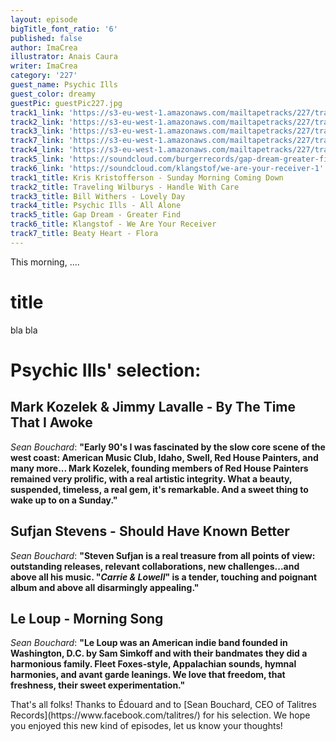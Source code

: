 ```yaml
---
layout: episode
bigTitle_font_ratio: '6'
published: false
author: ImaCrea
illustrator: Anais Caura
writer: ImaCrea
category: '227'
guest_name: Psychic Ills
guest_color: dreamy
guestPic: guestPic227.jpg
track1_link: 'https://s3-eu-west-1.amazonaws.com/mailtapetracks/227/track1.mp3'
track2_link: 'https://s3-eu-west-1.amazonaws.com/mailtapetracks/227/track2.mp3'
track3_link: 'https://s3-eu-west-1.amazonaws.com/mailtapetracks/227/track3.mp3'
track7_link: 'https://s3-eu-west-1.amazonaws.com/mailtapetracks/227/track7.mp3'
track4_link: 'https://s3-eu-west-1.amazonaws.com/mailtapetracks/227/track4.mp3'
track5_link: 'https://soundcloud.com/burgerrecords/gap-dream-greater-find'
track6_link: 'https://soundcloud.com/klangstof/we-are-your-receiver-1'
track1_title: Kris Kristofferson - Sunday Morning Coming Down
track2_title: Traveling Wilburys - Handle With Care
track3_title: Bill Withers - Lovely Day
track4_title: Psychic Ills - All Alone
track5_title: Gap Dream - Greater Find
track6_title: Klangstof - We Are Your Receiver
track7_title: Beaty Heart - Flora
---
```

<p id="introduction">This morning, .... </p>

# title

bla bla

# Psychic Ills' selection:

## Mark Kozelek & Jimmy Lavalle - By The Time That I Awoke
_Sean Bouchard_: **"**Early 90's I was fascinated by the slow core scene of the west coast: American Music Club, Idaho, Swell, Red House Painters, and many more... Mark Kozelek, founding members of Red House Painters remained very prolific, with a real artistic integrity. What a beauty, suspended, timeless, a real gem, it's remarkable. And a sweet thing to wake up to on a Sunday.**"**

## Sufjan Stevens - Should Have Known Better
_Sean Bouchard_: **"**Steven Sufjan is a real treasure from all points of view: outstanding releases, relevant collaborations, new challenges...and above all his music. "_Carrie & Lowell_" is a tender, touching and poignant album and above all disarmingly appealing.**"**

## Le Loup - Morning Song
_Sean Bouchard_: **"**Le Loup was an American indie band founded in Washington, D.C. by Sam Simkoff and with their bandmates they did a harmonious family. Fleet Foxes-style, Appalachian sounds, hymnal harmonies, and avant garde leanings. We love that freedom, that freshness, their sweet experimentation.**"**

<p id="outroduction">That's all folks! Thanks to Édouard and to [Sean Bouchard, CEO of Talitres Records](https://www.facebook.com/talitres/) for his selection. We hope you enjoyed this new kind of episodes, let us know your thoughts!</p>
